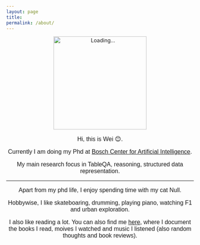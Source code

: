 ```yaml
---
layout: page
title:  
permalink: /about/
---
```



<p align="center"> 
<img src="https://i.ibb.co/1nQTqvH/image0.jpg" alt="Loading..." width=250 height=250 align="center" hspace=100>
</p>  


<span style="font-weight:400;font-size:16px;font-family:Helvetica"> 

<p align="center">
Hi, this is Wei 😊.
</p> 

<p align="center">
Currently I am doing my Phd at <a href="https://www.bosch-ai.com/research/fields-of-expertise/natural-language-processing/">Bosch Center for Artificial Intelligence</a>.
</p> 
<p align="center"> 
My main research focus in TableQA, reasoning, structured data representation.  
</p> 

 
--------------------------
<p align="center">
Apart from my phd life, I enjoy spending time with my cat Null.
</p>

<p align="center">
Hobbywise, I like skateboaring, drumming, playing piano, watching F1 and urban exploration. 
</p>

<p align="center">
I also like reading a lot. You can also find me <a href="https://www.douban.com/people/220115187/?_i=10691736PKecrg">here</a>, where I document the books I read, moives I watched and music I listened (also random thoughts and book reviews).
</p>
